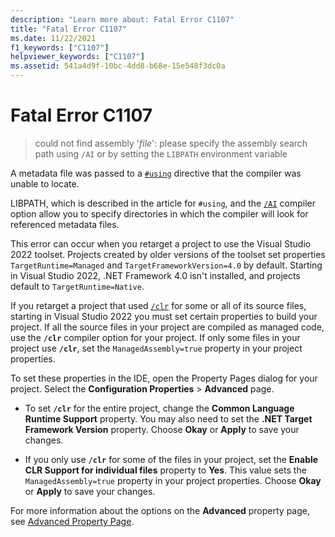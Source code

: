 ```yaml
---
description: "Learn more about: Fatal Error C1107"
title: "Fatal Error C1107"
ms.date: 11/22/2021
f1_keywords: ["C1107"]
helpviewer_keywords: ["C1107"]
ms.assetid: 541a4d9f-10bc-4dd8-b68e-15e548f3dc0a
---
```

# Fatal Error C1107

> could not find assembly '*file*': please specify the assembly search path using `/AI` or by setting the `LIBPATH` environment variable

A metadata file was passed to a [`#using`](../../preprocessor/hash-using-directive-cpp.md) directive that the compiler was unable to locate.

LIBPATH, which is described in the article for `#using`, and the [`/AI`](../../build/reference/ai-specify-metadata-directories.md) compiler option allow you to specify directories in which the compiler will look for referenced metadata files.

This error can occur when you retarget a project to use the Visual Studio 2022 toolset. Projects created by older versions of the toolset set properties `TargetRuntime=Managed` and `TargetFrameworkVersion=4.0` by default. Starting in Visual Studio 2022, .NET Framework 4.0 isn't installed, and projects default to `TargetRuntime=Native`.

If you retarget a project that used [`/clr`](../../build/reference/clr-common-language-runtime-compilation.md) for some or all of its source files, starting in Visual Studio 2022 you must set certain properties to build your project. If all the source files in your project are compiled as managed code, use the **`/clr`** compiler option for your project. If only some files in your project use **`/clr`**, set the `ManagedAssembly=true` property in your project properties.

To set these properties in the IDE, open the Property Pages dialog for your project. Select the **Configuration Properties** > **Advanced** page.

- To set **`/clr`** for the entire project, change the **Common Language Runtime Support** property. You may also need to set the **.NET Target Framework Version** property. Choose **Okay** or **Apply** to save your changes.

- If you only use **`/clr`** for some of the files in your project, set the **Enable CLR Support for individual files** property to **Yes**. This value sets the `ManagedAssembly=true` property in your project properties. Choose **Okay** or **Apply** to save your changes.

For more information about the options on the **Advanced** property page, see [Advanced Property Page](../../build/reference/advanced-property-page.md).
